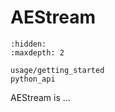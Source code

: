 # AEStream

```{toctree}
:hidden:
:maxdepth: 2

usage/getting_started
python_api
```

AEStream is ...


